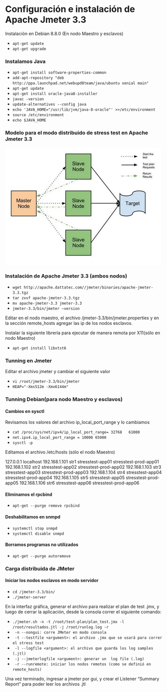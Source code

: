 <h1>Configuración e instalación de Apache Jmeter 3.3</h1>

Instalación en Debian 8.8.0 (En nodo Maestro y esclavos)

- ```apt-get update```
- ```apt-get upgrade```

<h3>Instalamos Java</h3>

- ```apt-get install software-properties-common```
- ```add-apt-repository "deb http://ppa.launchpad.net/webupd8team/java/ubuntu xenial main"```
- ```apt-get update```
- ```apt-get install oracle-java8-installer```
- ```javac -version```
- ```update-alternatives --config java```
- ```echo 'JAVA_HOME="/usr/lib/jvm/java-8-oracle"' >>/etc/environment```
- ```source /etc/environment```
- ```echo $JAVA_HOME```

<h3>Modelo para el modo distribuido de stress test en Apache Jmeter 3.3</h3>

![jmeter desing](https://github.com/mmalnati/apache-jmeter/blob/master/jmeter.jpeg)

<h3>Instalación de Apache Jmeter 3.3 (ambos nodos)</h3>

- ```wget http://apache.dattatec.com//jmeter/binaries/apache-jmeter-3.3.tgz```
- ```tar zxvf apache-jmeter-3.3.tgz```
- ```mv apache-jmeter-3.3 jmeter-3.3```
- ```jmeter-3.3/bin/jmeter –version```

Editar en el nodo maestro, el archivo /jmeter-3.3/bin/jmeter.properties y en la sección remote_hosts agregar las ip de los nodos esclavos.

Instalar la siguiente librería para ejecutar de manera remota por X11(sólo en nodo Maestro)
- ```apt-get install libxtst6 ```

<h3>Tunning en Jmeter</h3>

Editar el archivo jmeter y cambiar el siguiente valor 
- ```vi /root/jmeter-3.3/bin/jmeter```
- ```HEAP="-Xms512m -Xmx6144m"```

<h3>Tunning Debian(para nodo Maestro y esclavos)</h3>
<h4>Cambios en sysctl</h4>

Revisamos los valores del archivo ip_local_port_range y lo cambiamos

- ```cat /proc/sys/net/ipv4/ip_local_port_range= 32768   61000```
- ```net.ipv4.ip_local_port_range = 10000 65000```
- ```sysctl -p```

Editamos el archivo /etc/hosts (sólo el nodo Maestro)

127.0.0.1 localhost
192.168.1.101  str1 stresstest-app01 stresstest-prod-app01
192.168.1.102  str2 stresstest-app02 stresstest-prod-app02
192.168.1.103  str3 stresstest-app03 stresstest-prod-app03
192.168.1.104  str4 stresstest-app04 stresstest-prod-app04
192.168.1.105  str5 stresstest-app05 stresstest-prod-app05
192.168.1.106  str6 stresstest-app06 stresstest-prod-app06

<h4>Eliminamos el rpcbind</h4>

- ```apt-get --purge remove rpcbind```

<h4>Deshabilitamos en snmpd</h4>

- ```systemctl stop snmpd```
- ```systemctl disable snmpd```

<h4>Borramos programas no utilizados</h4>

- ```apt-get --purge autoremove```
<h3>Carga distribuida de JMeter</h3>

<h4>Iniciar los nodos esclavos en modo servidor</h4>

- ```cd /jmeter-3.3/bin/```
- ```./jmeter-server```

En la interfaz gráfica, generar el archivo para realizar el plan de test  .jmx, y luego de cerrar la aplicación,  desde la consola correr el siguiente comando:

- ```./jmeter.sh -n -t /root/test-plan/plan_test.jmx -l /root/resultados.jtl -j /root/runlog.log -r```
- ``` -n --nongui: corre JMeter en modo consola```
- ``` -t --testfile <argument>: el archivo .jmx que se usará para correr el stress test```
- ``` -l --logfile <argument>: el archivo que guarda los log samples (.jtl)```
- ``` -j --jmeterlogfile <argument>: generar un  log file (.log)```
- ``` -r --runremote: iniciar los nodos remotos (como se definió en remote_hosts)```

Una vez terminado, ingresar a jmeter por gui, y crear el Listener “Summary Report” para poder leer los archivos .jtl
